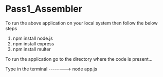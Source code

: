# Pass1_Assembler
To run the above application on your local system then follow the below steps

1. npm install node.js
2. npm install express
3. npm install multer

To run the application go to the directory where the code is present...


Type in the terminal --------> node app.js
